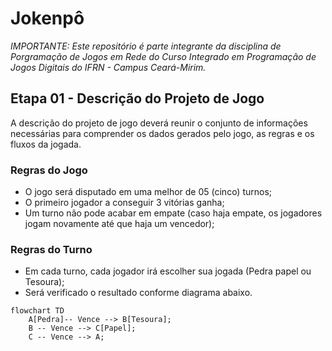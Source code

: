 # Jokenpô

*IMPORTANTE: Este repositório é parte integrante da disciplina de Porgramação de Jogos em Rede do Curso Integrado em Programação de Jogos Digitais do IFRN - Campus Ceará-Mirim.*

## Etapa 01 - Descrição do Projeto de Jogo

A descrição do projeto de jogo deverá reunir o conjunto de informações necessárias para comprender os dados gerados pelo jogo, as regras e os fluxos da jogada.

### Regras do Jogo

* O jogo será disputado em uma melhor de 05 (cinco) turnos;
* O primeiro jogador a conseguir 3 vitórias ganha;
* Um turno não pode acabar em empate (caso haja empate, os jogadores jogam novamente até que haja um vencedor);

### Regras do Turno

* Em cada turno, cada jogador irá escolher sua jogada (Pedra papel ou Tesoura);
* Será verificado o resultado conforme diagrama abaixo.
```mermaid
flowchart TD
    A[Pedra]-- Vence --> B[Tesoura];
    B -- Vence --> C[Papel];
    C -- Vence --> A;
```
